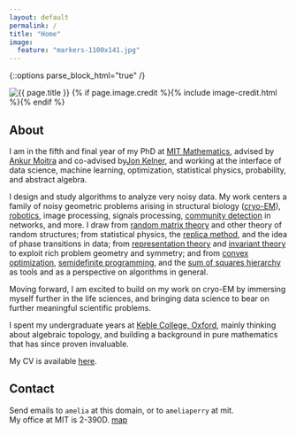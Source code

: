 ```yaml
---
layout: default
permalink: /
title: "Home"
image:
  feature: "markers-1100x141.jpg"
---
```


{::options parse_block_html="true" /}

<div class="page-feature">
<div class="page-image">
<img src="{{ site.url }}/images/{{ page.image.feature }}" class="page-feature-image" alt="{{ page.title }}" itemprop="image">
{% if page.image.credit %}{% include image-credit.html %}{% endif %}
</div><!-- /.page-image -->
</div><!-- /.page-feature -->

<div id="main" role="main">
<article class="wrap" itemscope itemtype="http://schema.org/Article">

## About

I am in the fifth and final year of my PhD at [MIT Mathematics](http://math.mit.edu), advised by [Ankur Moitra](http://people.csail.mit.edu/moitra/) and co-advised by[Jon Kelner](http://math.mit.edu/~kelner/), and working at the interface of data science, machine learning, optimization, statistical physics, probability, and abstract algebra.

I design and study algorithms to analyze very noisy data. My work centers a family of noisy geometric problems arising in structural biology ([cryo-EM](https://en.wikipedia.org/wiki/Cryo-electron_microscopy)), [robotics](https://en.wikipedia.org/wiki/Simultaneous_localization_and_mapping), image processing, signals processing, [community detection](https://en.wikipedia.org/wiki/Community_structure) in networks, and more. I draw from [random matrix theory](https://en.wikipedia.org/wiki/Random_matrix) and other theory of random structures; from statistical physics, the [replica method](https://en.wikipedia.org/wiki/Replica_trick), and the idea of phase transitions in data; from [representation theory](https://en.wikipedia.org/wiki/Group_representation) and [invariant theory](https://en.wikipedia.org/wiki/Invariant_theory) to exploit rich problem geometry and symmetry; and from [convex optimization](https://en.wikipedia.org/wiki/Convex_optimization), [semidefinite programming](https://en.wikipedia.org/wiki/Semidefinite_programming), and the [sum of squares hierarchy](www.boazbarak.org/Papers/SOS.pdf) as tools and as a perspective on algorithms in general.

Moving forward, I am excited to build on my work on cryo-EM by immersing myself further in the life sciences, and bringing data science to bear on further meaningful scientific problems.

I spent my undergraduate years at [Keble College, Oxford](http://www.keble.ox.ac.uk/), mainly thinking about algebraic topology, and building a background in pure mathematics that has since proven invaluable.

My CV is available [here](/cv.pdf).


## Contact
Send emails to `amelia` at this domain, or to `ameliaperry` at mit.  
My office at MIT is 2-390D. [map](http://whereis.mit.edu/?go=2)

</article>
</div>
